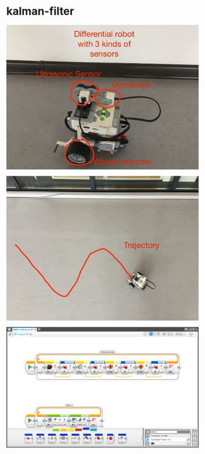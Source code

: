 # kalman-filter

![Structure of the robot](Photo/Robot-structure.JPG)

![Trajectory of the robot](Photo/trajectory.JPG)

![Code for collecting the data](Photo/Data-collecting-code.png)